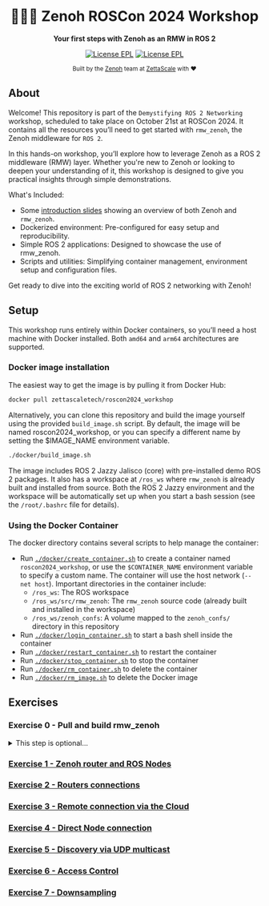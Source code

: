 <div align="center">

  <h1>🐲🇩🇰 Zenoh ROSCon 2024 Workshop</h1>

  <p>
    <strong> Your first steps with Zenoh as an RMW in ROS 2 </strong>
  </p>

  <p>
    <a href="https://choosealicense.com/licenses/epl-2.0/"><img alt="License EPL" src="https://img.shields.io/badge/License-EPL%202.0-blue"/></a>
    <a href="https://opensource.org/licenses/Apache-2.0"><img alt="License EPL" src="https://img.shields.io/badge/License-Apache%202.0-blue.svg"/></a>
  </p>

<sub>Built by the <a href="https://zenoh.io">Zenoh</a> team at <a href="https://www.zettascale.tech">ZettaScale</a> with ❤️</sub>
</div>

## About

Welcome! This repository is part of the `Demystifying ROS 2 Networking` workshop, scheduled to take place on October 21st at ROSCon 2024. It contains all the resources you’ll need to get started with `rmw_zenoh`, the Zenoh middleware for `ROS 2`.

In this hands-on workshop, you’ll explore how to leverage Zenoh as a ROS 2 middleware (RMW) layer. Whether you're new to Zenoh or looking to deepen your understanding of it, this workshop is designed to give you practical insights through simple demonstrations.

What's Included:

* Some [introduction slides](Introduction_slides.pdf) showing an overview of both Zenoh and `rmw_zenoh`.
* Dockerized environment: Pre-configured for easy setup and reproducibility.
* Simple ROS 2 applications: Designed to showcase the use of rmw_zenoh.
* Scripts and utilities: Simplifying container management, environment setup and configuration files.

Get ready to dive into the exciting world of ROS 2 networking with Zenoh!

## Setup

This workshop runs entirely within Docker containers, so you’ll need a host machine with Docker installed. Both `amd64` and `arm64` architectures are supported.

### Docker image installation

The easiest way to get the image is by pulling it from Docker Hub:

```bash
docker pull zettascaletech/roscon2024_workshop
```

Alternatively, you can clone this repository and build the image yourself using the provided `build_image.sh` script. By default, the image will be named roscon2024_workshop, or you can specify a different name by setting the $IMAGE_NAME environment variable.

```bash
./docker/build_image.sh
```

The image includes ROS 2 Jazzy Jalisco (core) with pre-installed demo ROS 2 packages. It also has a workspace at `/ros_ws` where `rmw_zenoh` is already built and installed from source. Both the ROS 2 Jazzy environment and the workspace will be automatically set up when you start a bash session (see the `/root/.bashrc` file for details).

### Using the Docker Container

The docker directory contains several scripts to help manage the container:

* Run [`./docker/create_container.sh`](docker/create_container.sh) to create a container named `roscon2024_workshop`, or use the `$CONTAINER_NAME` environment variable to specify a custom name. The container will use the host network (`--net host`). Important directories in the container include:
  * `/ros_ws`: The ROS workspace
  * `/ros_ws/src/rmw_zenoh`: The `rmw_zenoh` source code (already built and installed in the workspace)
  * `/ros_ws/zenoh_confs`: A volume mapped to the `zenoh_confs/` directory in this repository
* Run [`./docker/login_container.sh`](docker/login_container.sh) to start a bash shell inside the container
* Run [`./docker/restart_container.sh`](docker/restart_container.sh) to restart the container
* Run [`./docker/stop_container.sh`](docker/stop_container.sh) to stop the container
* Run [`./docker/rm_container.sh`](docker/rm_container.sh) to delete the container
* Run [`./docker/rm_image.sh`](docker/rm_image.sh) to delete the Docker image

## Exercises

### Exercise 0 - Pull and build rmw_zenoh

 <details>
 <summary>This step is optional...</summary>

 ...since rmw_zenoh sources are already pulled from a recent version in `/ros_ws/src/rmw_zenoh` and build and installed.

 However, you can refresh and re-build rmw_zenoh from sources running the following commands:

 1. `cd /ros_ws/src/rmw_zenoh`
 2. `git pull`
 3. `cd /ros_ws`
 4. `colcon build --cmake-args -DCMAKE_BUILD_TYPE=Release`

 </details>

### [Exercise 1 - Zenoh router and ROS Nodes](exercises/ex-1.md)

### [Exercise 2 - Routers connections](exercises/ex-2.md)

### [Exercise 3 - Remote connection via the Cloud](exercises/ex-3.md)

### [Exercise 4 - Direct Node connection](exercises/ex-4.md)

### [Exercise 5 - Discovery via UDP multicast](exercises/ex-5.md)

### [Exercise 6 - Access Control](exercises/ex-6.md)

### [Exercise 7 - Downsampling](exercises/ex-7.md)
